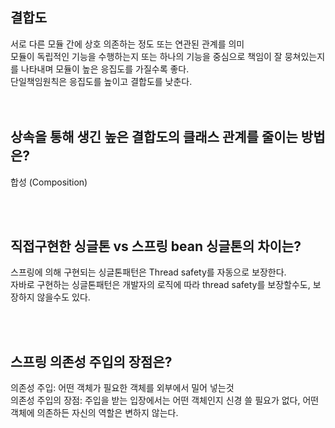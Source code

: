 
## 결합도
서로 다른 모듈 간에 상호 의존하는 정도 또는 연관된 관계를 의미<br>
모듈이 독립적인 기능을 수행하는지 또는 하나의 기능을 중심으로 책임이 잘 뭉쳐있는지를 나타내며 모듈이 높은 응집도를 가질수록 좋다.<br>
단일책임원칙은 응집도를 높이고 결합도를 낮춘다.<br>
<br><br>

## 상속을 통해 생긴 높은 결합도의 클래스 관계를 줄이는 방법은?
합성 (Composition)

<br><br>
## 직접구현한 싱글톤 vs 스프링 bean 싱글톤의 차이는?
스프링에 의해 구현되는 싱글톤패턴은 Thread safety를 자동으로 보장한다. <br>
자바로 구현하는 싱글톤패턴은 개발자의 로직에 따라 thread safety를 보장할수도, 보장하지 않을수도 있다.<br>

<br><br>
## 스프링 의존성 주입의 장점은?
의존성 주입: 어떤 객체가 필요한 객체를 외부에서 밀어 넣는것<br>
의존성 주입의 장점: 주입을 받는 입장에서는 어떤 객체인지 신경 쓸 필요가 없다, 어떤 객체에 의존하든 자신의 역할은 변하지 않는다.<br>
